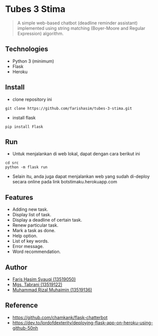 # Tubes 3 Stima
> A simple web-based chatbot (deadline reminder assistant) implemented using string matching (Boyer-Moore and Regular Expression) algorithm.
 
## Technologies
* Python 3 (minimum)
* Flask
* Heroku

## Install
- clone repository ini
```
git clone https://github.com/farishasim/tubes-3-stima.git
```
- install flask
```
pip install Flask
```

## Run
- Untuk menjalankan di web lokal, dapat dengan cara berikut ini
```
cd src
python -m flask run
```
- Selain itu, anda juga dapat menjalankan web yang sudah di-deploy secara online pada link botstimaku.herokuapp.com

## Features
- Adding new task.
- Display list of task.
- Display a deadline of certain task.
- Renew particular task.
- Mark a task as done.
- Help option.
- List of key words.
- Error message.
- Word recommendation.

## Author
- [Faris Hasim Syauqi (13519050)](https://github.com/farishasim)
- [Mgs. Tabrani (13519122)](https://github.com/mgstabrani)
- [Muhammad Rizal Muhaimin (13519136)](https://github.com/MrizalMuhaimin)

## Reference
- https://github.com/chamkank/flask-chatterbot
- https://dev.to/lordofdexterity/deploying-flask-app-on-heroku-using-github-50nh
